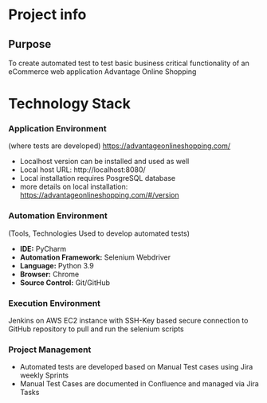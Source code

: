 # Project info

## Purpose
To create automated test to test basic business critical functionality of an eCommerce web application Advantage Online Shopping

# Technology Stack

### Application Environment
(where tests are developed)
https://advantageonlineshopping.com/

- Localhost version can be installed and used as well
- Local host URL: http://localhost:8080/
- Local installation requires PosgreSQL database
- more details on local installation: 
https://advantageonlineshopping.com/#/version


### Automation Environment
(Tools, Technologies Used to develop automated tests)

- **IDE:** PyCharm
- **Automation Framework:** Selenium Webdriver
- **Language:** Python 3.9
- **Browser:** Chrome
- **Source Control:** Git/GitHub

### Execution Environment
Jenkins on AWS EC2 instance with SSH-Key based secure connection to GitHub repository to pull and run the selenium scripts


### Project Management
- Automated tests are developed based on Manual Test cases using Jira weekly Sprints
- Manual Test Cases are documented in Confluence and managed via Jira Tasks
